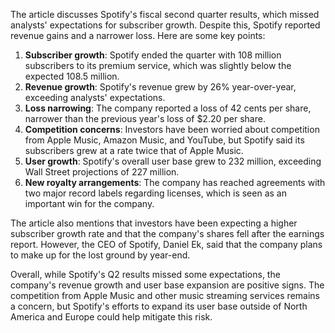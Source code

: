 The article discusses Spotify's fiscal second quarter results, which missed analysts' expectations for subscriber growth. Despite this, Spotify reported revenue gains and a narrower loss. Here are some key points:

1. **Subscriber growth**: Spotify ended the quarter with 108 million subscribers to its premium service, which was slightly below the expected 108.5 million.
2. **Revenue growth**: Spotify's revenue grew by 26% year-over-year, exceeding analysts' expectations.
3. **Loss narrowing**: The company reported a loss of 42 cents per share, narrower than the previous year's loss of $2.20 per share.
4. **Competition concerns**: Investors have been worried about competition from Apple Music, Amazon Music, and YouTube, but Spotify said its subscribers grew at a rate twice that of Apple Music.
5. **User growth**: Spotify's overall user base grew to 232 million, exceeding Wall Street projections of 227 million.
6. **New royalty arrangements**: The company has reached agreements with two major record labels regarding licenses, which is seen as an important win for the company.

The article also mentions that investors have been expecting a higher subscriber growth rate and that the company's shares fell after the earnings report. However, the CEO of Spotify, Daniel Ek, said that the company plans to make up for the lost ground by year-end.

Overall, while Spotify's Q2 results missed some expectations, the company's revenue growth and user base expansion are positive signs. The competition from Apple Music and other music streaming services remains a concern, but Spotify's efforts to expand its user base outside of North America and Europe could help mitigate this risk.